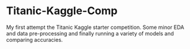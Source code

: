 # Titanic-Kaggle-Comp
My first attempt the Titanic Kaggle starter competition. Some minor EDA and data pre-processing and finally running a variety of models and comparing accuracies.
